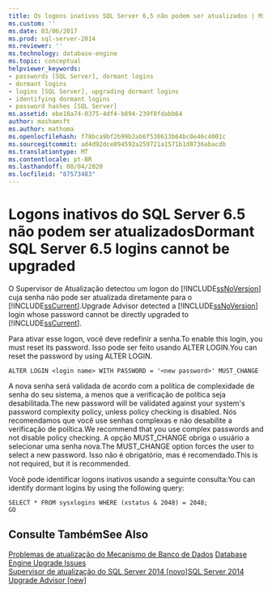 ```yaml
---
title: Os logons inativos SQL Server 6,5 não podem ser atualizados | Microsoft Docs
ms.custom: ''
ms.date: 03/06/2017
ms.prod: sql-server-2014
ms.reviewer: ''
ms.technology: database-engine
ms.topic: conceptual
helpviewer_keywords:
- passwords [SQL Server], dormant logins
- dormant logins
- logins [SQL Server], upgrading dormant logins
- identifying dormant logins
- password hashes [SQL Server]
ms.assetid: ebe18a74-0375-4df4-b894-239f8fdabb64
author: mashamsft
ms.author: mathoma
ms.openlocfilehash: f78bca9bf2b99b2ab6f530613b64bc0e46c4001c
ms.sourcegitcommit: ad4d92dce894592a259721a1571b1d8736abacdb
ms.translationtype: MT
ms.contentlocale: pt-BR
ms.lasthandoff: 08/04/2020
ms.locfileid: "87573483"
---
```

# <a name="dormant-sql-server-65-logins-cannot-be-upgraded"></a><span data-ttu-id="b16e2-102">Logons inativos do SQL Server 6.5 não podem ser atualizados</span><span class="sxs-lookup"><span data-stu-id="b16e2-102">Dormant SQL Server 6.5 logins cannot be upgraded</span></span>
  <span data-ttu-id="b16e2-103">O Supervisor de Atualização detectou um logon do [!INCLUDE[ssNoVersion](../../includes/ssnoversion-md.md)] cuja senha não pode ser atualizada diretamente para o [!INCLUDE[ssCurrent](../../includes/sscurrent-md.md)].</span><span class="sxs-lookup"><span data-stu-id="b16e2-103">Upgrade Advisor detected a [!INCLUDE[ssNoVersion](../../includes/ssnoversion-md.md)] login whose password cannot be directly upgraded to [!INCLUDE[ssCurrent](../../includes/sscurrent-md.md)].</span></span>  
  
 <span data-ttu-id="b16e2-104">Para ativar esse logon, você deve redefinir a senha.</span><span class="sxs-lookup"><span data-stu-id="b16e2-104">To enable this login, you must reset its password.</span></span> <span data-ttu-id="b16e2-105">Isso pode ser feito usando ALTER LOGIN.</span><span class="sxs-lookup"><span data-stu-id="b16e2-105">You can reset the password by using ALTER LOGIN.</span></span>  
  
```  
ALTER LOGIN <login name> WITH PASSWORD = '<new password>' MUST_CHANGE  
```  
  
 <span data-ttu-id="b16e2-106">A nova senha será validada de acordo com a política de complexidade de senha do seu sistema, a menos que a verificação de política seja desabilitada.</span><span class="sxs-lookup"><span data-stu-id="b16e2-106">The new password will be validated against your system's password complexity policy, unless policy checking is disabled.</span></span> <span data-ttu-id="b16e2-107">Nós recomendamos que você use senhas complexas e não desabilite a verificação de política.</span><span class="sxs-lookup"><span data-stu-id="b16e2-107">We recommend that you use complex passwords and not disable policy checking.</span></span> <span data-ttu-id="b16e2-108">A opção MUST_CHANGE obriga o usuário a selecionar uma senha nova.</span><span class="sxs-lookup"><span data-stu-id="b16e2-108">The MUST_CHANGE option forces the user to select a new password.</span></span> <span data-ttu-id="b16e2-109">Isso não é obrigatório, mas é recomendado.</span><span class="sxs-lookup"><span data-stu-id="b16e2-109">This is not required, but it is recommended.</span></span>  
  
 <span data-ttu-id="b16e2-110">Você pode identificar logons inativos usando a seguinte consulta:</span><span class="sxs-lookup"><span data-stu-id="b16e2-110">You can identify dormant logins by using the following query:</span></span>  
  
```  
SELECT * FROM sysxlogins WHERE (xstatus & 2048) = 2048;  
GO  
```  
  
## <a name="see-also"></a><span data-ttu-id="b16e2-111">Consulte Também</span><span class="sxs-lookup"><span data-stu-id="b16e2-111">See Also</span></span>  
 <span data-ttu-id="b16e2-112">[Problemas de atualização do Mecanismo de Banco de Dados](../../../2014/sql-server/install/database-engine-upgrade-issues.md) </span><span class="sxs-lookup"><span data-stu-id="b16e2-112">[Database Engine Upgrade Issues](../../../2014/sql-server/install/database-engine-upgrade-issues.md) </span></span>  
 [<span data-ttu-id="b16e2-113">Supervisor de atualização do SQL Server 2014 &#91;novo&#93;</span><span class="sxs-lookup"><span data-stu-id="b16e2-113">SQL Server 2014 Upgrade Advisor &#91;new&#93;</span></span>](sql-server-2014-upgrade-advisor.md)  
  
  
